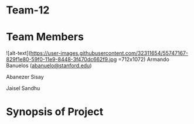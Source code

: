 # Team-12

# Team Members
![alt-text](https://user-images.githubusercontent.com/32311654/55747167-829f1e80-59f0-11e9-8448-3f470dc662f9.jpg =712x1072)
Armando Banuelos (abanuelo@stanford.edu)

Abanezer Sisay

Jaisel Sandhu

# Synopsis of Project

#
